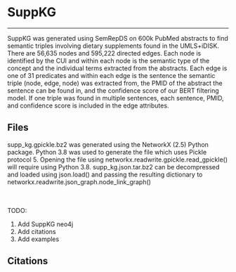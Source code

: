 # SuppKG
---

SuppKG was generated using SemRepDS on 600k PubMed abstracts to find semantic triples involving dietary supplements found in the UMLS+iDISK. There are 56,635 nodes and 595,222 directed edges. Each node is identified by the CUI and within each node is the semantic type of the concept and the individual terms extracted from the abstracts. Each edge is one of 31 predicates and within each edge is the sentence the semantic triple (node, edge, node) was extracted from, the PMID of the abstract the sentence can be found in, and the confidence score of our BERT filtering model. If one triple was found in multiple sentences, each sentence, PMID, and confidence score is included in the edge attributes.
<br>
## Files
supp_kg.gpickle.bz2 was generated using the NetworkX (2.5) Python package. Python 3.8 was used to generate the file which uses Pickle protocol 5. Opening the file using networkx.readwrite.gpickle.read_gpickle() will require using Python 3.8.
supp_kg.json.tar.bz2 can be decompressed and loaded using json.load() and passing the resulting dictionary to networkx.readwrite.json_graph.node_link_graph()

<br><br>
TODO:
1) Add SuppKG neo4j
2) Add citations
3) Add examples


## Citations
